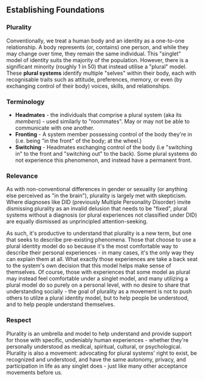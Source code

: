## Establishing Foundations

### Plurality

Conventionally, we treat a human body and an identity as a one-to-one relationship. 
A body represents (or, contains) one person, and while they may change over time, they remain the same individual. 
This "singlet" model of identity suits the majority of the population. 
However, there is a significant minority (roughly 1 in 50) that instead utilise a "plural" model.
These **plural systems** identify multiple "selves" within their body, each with recognisable traits such as attitude, preferences, memory, or even (by exchanging control of their body) voices, skills, and relationships.

### Terminology

- **Headmates** - the individuals that comprise a plural system (aka its *members*) - used similarly to "roommates". May or may not be able to communicate with one another.
- **Fronting** - A system member possessing control of the body they're in (i.e. being "in the front" of the body; at the wheel.)
- **Switching** - Headmates exchanging control of the body (i.e "switching in" to the front and "switching out" to the back). Some plural systems do not experience this phenomenon, and instead have a permanent front.

### Relevance

As with non-conventional differences in gender or sexuality (or anything else perceived as "in the brain"), plurality is largely met with skepticism.
Where diagnoses like DID (previously Multiple Personality Disorder) invite dismissing plurality as an invalid delusion that needs to be "fixed", plural systems without a diagnosis (or plural experiences not classified under DID) are equally dismissed as unprincipled attention-seeking.

As such, it's productive to understand that plurality is a new term, but one that seeks to describe pre-existing phenomena.
Those that choose to use a plural identity model do so because it's the most comfortable way to describe their personal experiences - in many cases, it's the only way they can explain them at all.
What exactly those experiences are take a back seat to the system's own decision that this model helps make sense of themselves.
Of course, those with experiences that some model as plural may instead feel comfortable under a singlet model, and many utilizing a plural model do so purely on a personal level, with no desire to share that understanding socially - the goal of plurality as a movement is not to push others to utilze a plural identity model, but to help people be understood, and to help people understand themselves.

### Respect

Plurality is an umbrella and model to help understand and provide support for those with specific, undeniably human experiences - whether they're personally understood as medical, spiritual, cultural, or psychological.
Plurality is also a movement: advocating for plural systems' right to exist, be recognized and understood, and have the same autonomy, privacy, and participation in life as any singlet does - just like many other acceptance movements before us.